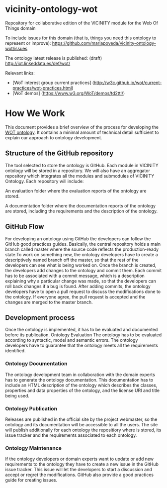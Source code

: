 # vicinity-ontology-wot
Repository for collaborative edition of the VICINITY module for the Web Of Things domain

To include issues for this domain (that is, things you need this ontology to represent or improve): https://github.com/mariapoveda/vicinity-ontology-wot/issues

The ontology latest release is published: (draft) http://iot.linkeddata.es/def/wot/

Relevant links:

- [WoT interest group current practices] (http://w3c.github.io/wot/current-practices/wot-practices.html)
- [WoT demos] (https://www.w3.org/WoT/demos/td2ttl/)

# How We Work
This document provides a brief overview of the process for developing the [WOT ontology](http://iot.linkeddata.es/def/wot/). It contains a minimal amount of technical detail sufficient to explain our approach to ontology development.

## Structure of the GitHub repository

The tool selected to store the ontology is GitHub. Each module in VICINITY ontology will be stored in a repository. We will also have an aggregator repository which integrates all the modules and submodules of VICINITY Ontology. Each repository will include:

An evaluation folder where the evaluation reports of the ontology are stored.

A documentation folder where the documentation reports of the ontology are stored, including the requirements and the description of the ontology.

## GitHub Flow

For developing an ontology using GitHub the developers can follow the GitHub good practices guides. Basically, the central repository holds a main branch called master where the source code reflects the production-ready state.To work on something new, the ontology developers have to create a descriptively named branch off the master, so that the rest of the developers can see what is being worked on. Once the branch is created, the developers add changes to the ontology and commit them. Each commit has to be associated with a commit message, which is a description explaining why a particular change was made, so that the developers can roll back changes if a bug is found. After adding commits, the ontology developers have to open a pull request to discuss the modifications done to the ontology. If everyone agree, the pull request is accepted and the changes are merged to the master branch.

## Development process

Once the ontology is implemented, it has to be evaluated and documented before its publication.
Ontology Evaluation
The ontology has to be evaluated according to syntactic, model and semantic errors. The ontology developers have to guarantee that the ontology meets all the requirements identified.

### Ontology Documentation

The ontology development team in collaboration with the domain experts has to generate the ontology documentation. This documentation has to include an HTML description of the ontology which describes the classes, properties and data properties of the ontology, and the license URI and title being used.

### Ontology Publication

Releases are published in the official site by the project webmaster, so the ontology and its documentation will be accessible to all the users. The site will publish additionally for each ontology the repositiory where is stored, its issue tracker and the requirements associated to each ontology.

### Ontology Maintenance
If the ontology developers or domain experts want to update or add new requirements to the ontology they have to create a new issue in the GitHub issue tracker. This issue will let the developers to start a discussion and accept or regret the modifications. GitHub also provide a good practices guide for creating issues. 
